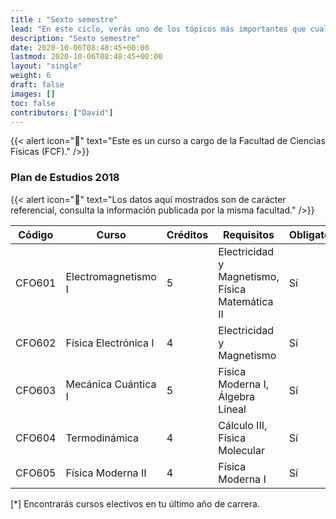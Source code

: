 ```yaml
---
title : "Sexto semestre"
lead: "En este ciclo, verás uno de los tópicos más importantes que cualquier físico debe de saber: Electromagnetismo. Eso, y también mecánica cuántica."
description: "Sexto semestre"
date: 2020-10-06T08:48:45+00:00
lastmod: 2020-10-06T08:48:45+00:00
layout: "single"
weight: 6
draft: false
images: []
toc: false
contributors: ["David"]
---
```


{{< alert icon="🚨" text="Este es un curso a cargo de la Facultad de Ciencias Físicas (FCF)." />}}

### Plan de Estudios 2018

{{< alert icon="🚨" text="Los datos aquí mostrados son de carácter referencial, consulta la información publicada por la misma facultad." />}}

| Código | Curso                | Créditos | Requisitos                                      | Obligatorio* |
| ------ | -------------------- | -------- | ----------------------------------------------- | ------------ |
| CFO601 | Electromagnetismo I  | 5        | Electricidad y Magnetismo, Física Matemática II | Sí           |
| CFO602 | Física Electrónica I | 4        | Electricidad y Magnetismo                       | Sí           |
| CFO603 | Mecánica Cuántica I  | 5        | Física Moderna I, Álgebra Lineal                | Sí           |
| CFO604 | Termodinámica        | 4        | Cálculo III, Física Molecular                   | Sí           |
| CFO605 | Física Moderna II    | 4        | Física Moderna I                                | Sí           |

[*] Encontrarás cursos electivos en tu último año de carrera.
